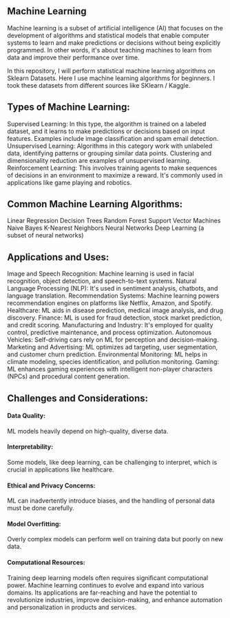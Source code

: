 <h2>Machine Learning</h2>
<p> Machine learning is a subset of artificial intelligence (AI) that focuses on the development of algorithms and statistical models that enable computer systems to learn and make predictions or decisions without being explicitly programmed. In other words, it's about teaching machines to learn from data and improve their performance over time.</p>
In this repository, I will perform statistical machine learning algorithms on Sklearn Datasets.
Here I use machine learning algorithms for beginners.
I took these datasets from different sources like SKlearn / Kaggle.
<h2>Types of Machine Learning:</h2>

Supervised Learning: In this type, the algorithm is trained on a labeled dataset, and it learns to make predictions or decisions based on input features. Examples include image classification and spam email detection.
Unsupervised Learning: Algorithms in this category work with unlabeled data, identifying patterns or grouping similar data points. Clustering and dimensionality reduction are examples of unsupervised learning.
Reinforcement Learning: This involves training agents to make sequences of decisions in an environment to maximize a reward. It's commonly used in applications like game playing and robotics.
<h2>Common Machine Learning Algorithms:</h2>

Linear Regression
Decision Trees
Random Forest
Support Vector Machines
Naive Bayes
K-Nearest Neighbors
Neural Networks
Deep Learning (a subset of neural networks)
<h2>Applications and Uses:</h2>

Image and Speech Recognition: Machine learning is used in facial recognition, object detection, and speech-to-text systems.
Natural Language Processing (NLP): It's used in sentiment analysis, chatbots, and language translation.
Recommendation Systems: Machine learning powers recommendation engines on platforms like Netflix, Amazon, and Spotify.
Healthcare: ML aids in disease prediction, medical image analysis, and drug discovery.
Finance: ML is used for fraud detection, stock market prediction, and credit scoring.
Manufacturing and Industry: It's employed for quality control, predictive maintenance, and process optimization.
Autonomous Vehicles: Self-driving cars rely on ML for perception and decision-making.
Marketing and Advertising: ML optimizes ad targeting, user segmentation, and customer churn prediction.
Environmental Monitoring: ML helps in climate modeling, species identification, and pollution monitoring.
Gaming: ML enhances gaming experiences with intelligent non-player characters (NPCs) and procedural content generation.
<h2>Challenges and Considerations:</h2>

<h4>Data Quality:</h4> ML models heavily depend on high-quality, diverse data.
<h4>Interpretability:</h4> Some models, like deep learning, can be challenging to interpret, which is crucial in applications like healthcare.
<h4>Ethical and Privacy Concerns:</h4> ML can inadvertently introduce biases, and the handling of personal data must be done carefully.
<h4>Model Overfitting:</h4> Overly complex models can perform well on training data but poorly on new data.
<h4>Computational Resources:</h4> Training deep learning models often requires significant computational power.
Machine learning continues to evolve and expand into various domains. Its applications are far-reaching and have the potential to revolutionize industries, improve decision-making, and enhance automation and personalization in products and services.
